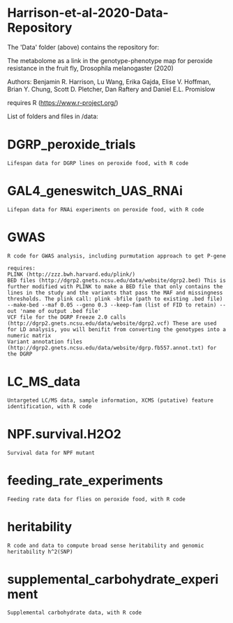 # Harrison-et-al-2020-Data-Repository
The 'Data' folder (above) contains the repository for: 

The metabolome as a link in the genotype-phenotype map for peroxide resistance in the fruit fly, Drosophila melanogaster (2020)

Authors: Benjamin R. Harrison, Lu Wang, Erika Gajda, Elise V. Hoffman, Brian Y. Chung, Scott D. Pletcher, Dan Raftery and Daniel E.L. Promislow

requires R (https://www.r-project.org/)

List of folders and files in /data:
# DGRP_peroxide_trials
    Lifespan data for DGRP lines on peroxide food, with R code
# GAL4_geneswitch_UAS_RNAi
    Lifepan data for RNAi experiments on peroxide food, with R code
# GWAS
    R code for GWAS analysis, including purmutation approach to get P-gene

    requires: 
    PLINK (http://zzz.bwh.harvard.edu/plink/)
    BED files (http://dgrp2.gnets.ncsu.edu/data/website/dgrp2.bed) This is further modified with PLINK to make a BED file that only contains the lines in the study and the variants that pass the MAF and missingness thresholds. The plink call: plink -bfile (path to existing .bed file) --make-bed --maf 0.05 --geno 0.3 --keep-fam (list of FID to retain) --out 'name of output .bed file'
    VCF file for the DGRP Freeze 2.0 calls (http://dgrp2.gnets.ncsu.edu/data/website/dgrp2.vcf) These are used for LD analysis, you will benifit from converting the genotypes into a numeric matrix
    Variant annotation files (http://dgrp2.gnets.ncsu.edu/data/website/dgrp.fb557.annot.txt) for the DGRP 
# LC_MS_data
    Untargeted LC/MS data, sample information, XCMS (putative) feature identification, with R code
# NPF.survival.H2O2
    Survival data for NPF mutant
# feeding_rate_experiments
    Feeding rate data for flies on peroxide food, with R code
# heritability
    R code and data to compute broad sense heritability and genomic heritability h^2(SNP)
# supplemental_carbohydrate_experiment
    Supplemental carbohydrate data, with R code
